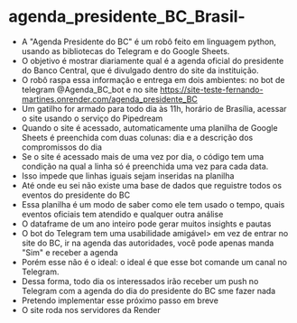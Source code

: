 # agenda_presidente_BC_Brasil-
- A "Agenda Presidente do BC" é um robô feito em linguagem python, usando as bibliotecas do Telegram e do Google Sheets. 
- O objetivo é mostrar diariamente qual é a agenda oficial do presidente do Banco Central, que é divulgado dentro do site da instituição. 
- O robô raspa essa informação e entrega em dois ambientes: no bot de telegram @Agenda_BC_bot e no site https://site-teste-fernando-martines.onrender.com/agenda_presidente_BC
- Um gatilho for armado para todo dia às 11h, horário de Brasília, acessar o site usando o serviço do Pipedream
- Quando o site é acessado, automaticamente uma planilha de Google Sheets é preenchida com duas colunas: dia e a descrição dos compromissos do dia
- Se o site é acessado mais de uma vez por dia, o código tem uma condição na qual a linha só é preenchida uma vez para cada data. 
- Isso impede que linhas iguais sejam inseridas na planilha
- Até onde eu sei não existe uma base de dados que reguistre todos os eventos do presidente do BC
- Essa planilha é um modo de saber como ele tem usado o tempo, quais eventos oficiais tem atendido e qualquer outra análise
- O dataframe de um ano inteiro pode gerar muitos insights e pautas
- O bot do Telegram tem uma usabilidade amigável> em vez de entrar no site do BC, ir na agenda das autoridades, você pode apenas manda "Sim" e receber a agenda
- Porém esse não é o ideal: o ideal é que esse bot comande um canal no Telegram. 
- Dessa forma, todo dia os interessados irão receber um push no Telegram com a agenda do dia do presidente do BC sme fazer nada
- Pretendo implementar esse próximo passo em breve 
- O site roda nos servidores da Render
